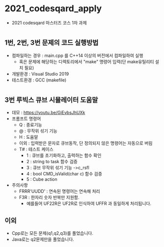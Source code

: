# 2021_codesqard_apply
- 2021 codesqard 마스터즈 코스 1차 과제
#
## 1번, 2번, 3번 문제의 코드 실행방법
- 컴파일하는 경우 : main.cpp 를 C++14 이상의 버전에서 컴파일하여 실행
  - 혹은 문제에 해당하는 디렉토리에서 "make" 명령어 입력(단 make유틸리티 설치 필요)
- 개발환경 : Visual Studio 2019
- 테스트환경 : GCC (makefile)
#
## 3번 루빅스 큐브 시뮬레이터 도움말
- 데모 : https://youtu.be/GiEvbsJhUXk
- 프롬프트 명령어
  - Q : 종료기능
  - @ : 무작위 섞기 기능
  - H : 도움말
  - 이외 : 입력받은 문자로 큐브동작, 단 정의되지 않은 명령어는 자동으로 버림
  - T# : 테스트 케이스
    - 1 : 큐브를 초기화하고, 출력하는 함수 확인
    - 2 : string to task 함수 검증
    - 3 : 큐브 무작위 섞기 기능 ->c_rsfl
    - 4 : bool CMD_isValid(char c) 함수 검증
    - 5 : Cube action 
- 주의사항
  - FRRR'UUDD' : 연속된 명령어는 연속해 처리
  - F3R : 한자리 숫자 반복만 지원함.
    - 예를들어 UF22R은 UF2R로 인식하여 UFFR 과 동일하게 처리됩니다.
    

## 이외
- Cpp로는 모든 문제(q1,q2,q3)를 풀었습니다.
- Java로는 q2문제만을 풀었습니다.
